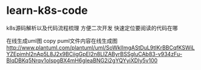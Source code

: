 # learn-k8s-code
k8s源码解析以及代码流程梳理 方便二次开发 快速定位要阅读的代码在哪

在线生成uml图 copy puml文件内容在线生成图
http://www.plantuml.com/plantuml/uml/SoWkIImgAStDuL9tIKrBBCqfKSWiLYZEpimhI2nAp5L8J2x9BCiigGpEI2n8LIZAByrBSSgluCAb83-v934zFu-BIqDBKq5Nrqv1oIspgBX4mH6gIeaBNG2i2gYQYyiXDIy5v100

